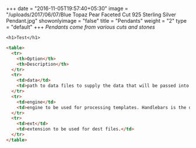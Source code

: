 +++
date = "2016-11-05T19:57:40+05:30"
image = "/uploads/2017/06/07/Blue Topaz Pear Faceted Cut 925 Sterling Silver Pendant.jpg"
showonlyimage = "false"
title = "Pendants"
weight = "2"
type = "default"
+++
*Pendants come from various cuts and stones*

`<h1>Test</h1>`

```html
<table>
  <tr>
    <th>Option</th>
    <th>Description</th>
  </tr>
  <tr>
    <td>data</td>
    <td>path to data files to supply the data that will be passed into templates.</td>
  </tr>
  <tr>
    <td>engine</td>
    <td>engine to be used for processing templates. Handlebars is the default.</td>
  </tr>
  <tr>
    <td>ext</td>
    <td>extension to be used for dest files.</td>
  </tr>
</table>
```
